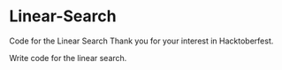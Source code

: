 # Linear-Search
Code for the Linear Search
Thank you for your interest in Hacktoberfest.

Write code for the linear search.
